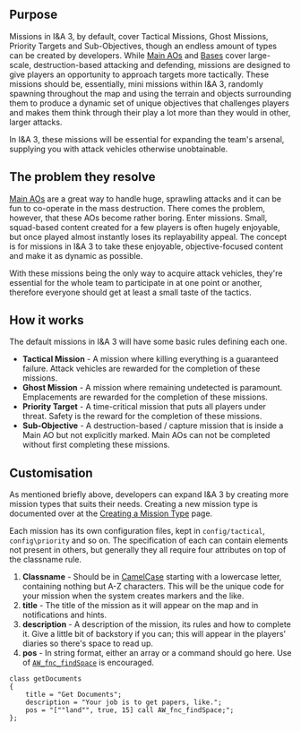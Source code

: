 ## Purpose

Missions in I&A 3, by default, cover Tactical Missions, Ghost Missions, Priority Targets and Sub-Objectives, though an endless amount of types can be created by developers. While [Main AOs](/Main_AOs/Overview) and [Bases](/Bases/Overview) cover large-scale, destruction-based attacking and defending, missions are designed to give players an opportunity to approach targets more tactically. These missions should be, essentially, mini missions within I&A 3, randomly spawning throughout the map and using the terrain and objects surrounding them to produce a dynamic set of unique objectives that challenges players and makes them think through their play a lot more than they would in other, larger attacks.

In I&A 3, these missions will be essential for expanding the team's arsenal, supplying you with attack vehicles otherwise unobtainable.

## The problem they resolve

[Main AOs](/Main_AOs/Overview) are a great way to handle huge, sprawling attacks and it can be fun to co-operate in the mass destruction. There comes the problem, however, that these AOs become rather boring. Enter missions. Small, squad-based content created for a few players is often hugely enjoyable, but once played almost instantly loses its replayability appeal. The concept is for missions in I&A 3 to take these enjoyable, objective-focused content and make it as dynamic as possible.

With these missions being the only way to acquire attack vehicles, they're essential for the whole team to participate in at one point or another, therefore everyone should get at least a small taste of the tactics.

## How it works

The default missions in I&A 3 will have some basic rules defining each one.

* **Tactical Mission** - A mission where killing everything is a guaranteed failure. Attack vehicles are rewarded for the completion of these missions.
* **Ghost Mission** - A mission where remaining undetected is paramount. Emplacements are rewarded for the completion of these missions.
* **Priority Target** - A time-critical mission that puts all players under threat. Safety is the reward for the completion of these missions.
* **Sub-Objective** - A destruction-based / capture mission that is inside a Main AO but not explicitly marked. Main AOs can not be completed without first completing these missions.



## Customisation

As mentioned briefly above, developers can expand I&A 3 by creating more mission types that suits their needs. Creating a new mission type is documented over at the [Creating a Mission Type](/Missions/Creating_a_Mission_Type) page.

Each mission has its own configuration files, kept in `config/tactical`, `config\priority` and so on. The specification of each can contain elements not present in others, but generally they all require four attributes on top of the classname rule.

1. **Classname** - Should be in [CamelCase](http://en.wikipedia.org/wiki/CamelCase) starting with a lowercase letter, containing nothing but A-Z characters. This will be the unique code for your mission when the system creates markers and the like.
2. **title** - The title of the mission as it will appear on the map and in notifications and hints.
3. **description** - A description of the mission, its rules and how to complete it. Give a little bit of backstory if you can; this will appear in the players' diaries so there's space to read up.
4. **pos** - In string format, either an array or a command should go here. Use of [`AW_fnc_findSpace`](/Functions/Generic/findSpace) is encouraged.

```sqf
class getDocuments
{
	title = "Get Documents";
	description = "Your job is to get papers, like.";
	pos = "[""land"", true, 15] call AW_fnc_findSpace;";
};
```
